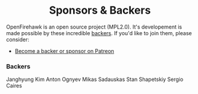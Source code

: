 <h1 align="center">Sponsors &amp; Backers</h1>

OpenFirehawk is an open source project (MPL2.0).  It's developement is made possible by these incredible [backers](https://github.com/firehawkvfx/openfirehawk/blob/master/BACKERS.md). If you'd like to join them, please consider:

- [Become a backer or sponsor on Patreon](https://www.patreon.com/openfirehawk)

### Backers

Janghyung Kim
Anton Ognyev
Mikas Sadauskas
Stan Shapetskiy
Sergio Caires
<!--stackedit_data:
eyJoaXN0b3J5IjpbMTM2ODU3MTQ5NSwxMzY4NTcxNDk1LDk3Nz
A4MzgwNSwxNDU0MDIwODAyXX0=
-->